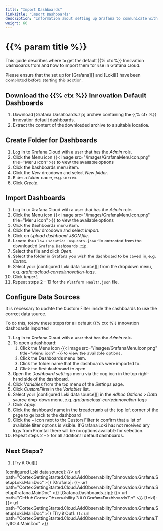 ```yaml
---
title: "Import Dashboards"
linkTitle: "Import Dashboards"
description: "Information about setting up Grafana to communicate with the Cloud Grafana Loki as well as importing and configuring the default set of dashboards."
weight: 60
---
```


# {{% param title %}}

This guide describes where to get the default {{% ctx %}} Innovation Dashboards from and how to import them for use in Grafana Cloud.

Please ensure that the set up for [Grafana][] and [Loki][] have been completed before starting this section.

## Download the {{% ctx %}} Innovation Default Dashboards

1. Download [Grafana.Dashboards.zip] archive containing the {{% ctx %}} Innovation default dashboards.
1. Extract the content of the downloaded archive to a suitable location.

## Create Folder for Dashboards

1. Log in to Grafana Cloud with a user that has the *Admin* role.
1. Click the Menu icon {{< image src="/images/GrafanaMenuIcon.png" title="Menu icon" >}} to view the available options.
1. Click the Dashboards menu item.
1. Click the *New* dropdown and select *New folder*.
1. Enter a folder name, e.g. `Cortex`.
1. Click *Create*.

## Import Dashboards

1. Log in to Grafana Cloud with a user that has the *Admin* role.
1. Click the Menu icon {{< image src="/images/GrafanaMenuIcon.png" title="Menu icon" >}} to view the available options.
1. Click the Dashboards menu item.
1. Click the *New* dropdown and select *Import*.
1. Click on *Upload dashboard JSON file*.
1. Locate the `Flow Execution Requests.json` file extracted from the downloaded `Grafana.Dashboards.zip`.
1. Select the file and click *Open*.
1. Select the folder in Grafana you wish the dashboard to be saved in, e.g. *Cortex*.
1. Select your [configured Loki data source][] from the dropdown menu, e.g. *grafanacloud-cortexinnovation-logs*.
1. Click *Import*.
1. Repeat steps 2 - 10 for the `Platform Health.json` file.

## Configure Data Sources

It is necessary to update the Custom Filter inside the dashboards to use the correct data source.

To do this, follow these steps for all default {{% ctx %}} Innovation dashboards imported:

1. Log in to Grafana Cloud with a user that has the *Admin* role.
1. To open a dashboard:
    1. Click the Menu icon {{< image src="/images/GrafanaMenuIcon.png" title="Menu icon" >}} to view the available options.
    1. Click the Dashboards menu item.
    1. Click the folder name that the dashboards were imported to.
    1. Click the first dashboard to open.
1. Open the *Dashboard settings* menu via the cog icon in the top right-hand side of the dashboard.
1. Click *Variables* from the top menu of the *Settings* page.
1. Click *CustomFilter* in the *Variables* list.
1. Select your [configured Loki data source][] in the *Adhoc Options* > *Data source* drop-down menu, e.g. *grafanacloud-cortexinnovation-logs*.
1. Click *Apply*.
1. Click the dashboard name in the breadcrumb at the top left corner of the page to go back to the dashboard.
1. Click the + icon next to the Custom Filter to confirm that a list of available filter options is visible. If Grafana Loki has not received any logs from Promtail there will be no options available for selection.
1. Repeat steps 2 - 9 for all additional default dashboards.

## Next Steps?

1. [Try it Out][]

[configured Loki data source]: {{< url path="Cortex.GettingStarted.Cloud.AddObservabilityToInnovation.Grafana.SetupLoki.MainDoc" >}}
[Grafana]: {{< url path="Cortex.GettingStarted.Cloud.AddObservabilityToInnovation.Grafana.SetupGrafana.MainDoc" >}}
[Grafana.Dashboards.zip]: {{< url path="GitHub.Cortex.Observability.3.0.0.GrafanaDashboardsZip" >}}
[Loki]: {{< url path="Cortex.GettingStarted.Cloud.AddObservabilityToInnovation.Grafana.SetupLoki.MainDoc" >}}
[Try it Out]: {{< url path="Cortex.GettingStarted.Cloud.AddObservabilityToInnovation.Grafana.TryItOut.MainDoc" >}}
